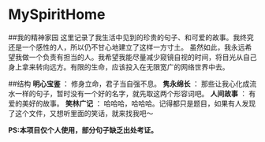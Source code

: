 # MySpiritHome
##我的精神家园
这里记录了我生活中见到的珍贵的句子、和可爱的故事。我终究还是一个感性的人，所以仍不甘心地建立了这样一方寸土。
虽然如此，我永远希望我做一个负责有担当的人。我希望我能尽量减少窥镜自视的时间，将目光从自己身上拿来转向远方。有限的生命，应该投入在无限宽广的网络世界中去。

##结构
**明心宝鉴** ： 修身立命，君子当自强不息。
**隽永绵长** ： 那些让我心化成流水一样的句子，暂时没有一个好的名字，就先取这两个形容词吧。
**人间故事** ： 有爱的美好的故事。
**笑林广记** ： 哈哈哈，哈哈哈。记得都只是题目，如果有人发现了这个文件，又想听里面的笑话，就来找我吧～

**PS:本项目仅个人使用，部分句子缺乏出处考证。**
